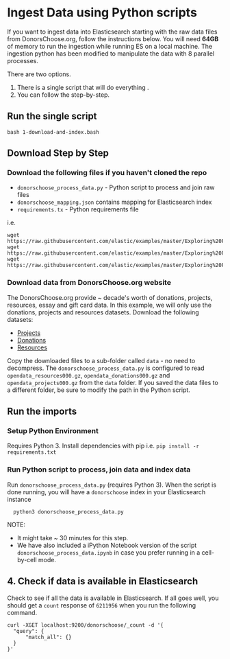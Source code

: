 # Ingest Data using Python scripts

If you want to ingest data into Elasticsearch starting with the raw data files from DonorsChoose.org, follow the instructions below.
You will need **64GB** of memory to run the ingestion while running ES on a local machine. 
The ingestion python has been modified to manipulate the data with 8 parallel processes.

There are two options. 
1. There is a single script that will do everything .
1. You can follow the step-by-step.

## Run the single script
`bash 1-download-and-index.bash`

## Download Step by Step
### Download the following files if you haven't cloned the repo

- `donorschoose_process_data.py` - Python script to process and join raw files
- `donorschoose_mapping.json` contains mapping for Elasticsearch index
- `requirements.tx` - Python requirements file

i.e.

```shell
wget https://raw.githubusercontent.com/elastic/examples/master/Exploring%20Public%20Datasets/donorschoose/scripts/donorschoose_mapping.json
wget https://raw.githubusercontent.com/elastic/examples/master/Exploring%20Public%20Datasets/donorschoose/scripts/donorschoose_process_data.py
wget https://raw.githubusercontent.com/elastic/examples/master/Exploring%20Public%20Datasets/donorschoose/scripts/requirements.txt
```

### Download data from DonorsChoose.org website 

The DonorsChoose.org provide ~ decade's worth of donations, projects, resources, essay and gift card data. In this example, we will only use the donations, projects and resources datasets. Download the following datasets:
  - [Projects](http://s3.amazonaws.com/open_data/opendata_projects000.gz)
  - [Donations](http://s3.amazonaws.com/open_data/opendata_donations000.gz)
  - [Resources](http://s3.amazonaws.com/open_data/opendata_resources000.gz)

Copy the downloaded files to a sub-folder called `data` - no need to decompress. The `donorschoose_process_data.py` is configured to read `opendata_resources000.gz`, `opendata_donations000.gz` and `opendata_projects000.gz` from the `data` folder. If you saved the data files to a different folder, be sure to modify the path in the Python script.

## Run the imports
### Setup Python Environment

Requires Python 3.  Install dependencies with pip i.e. `pip install -r requirements.txt`

### Run Python script to process, join data and index data

Run `donorschoose_process_data.py` (requires Python 3). When the script is done running, you will have a `donorschoose` index in your Elasticsearch instance
```
  python3 donorschoose_process_data.py
```
NOTE:
- It might take ~ 30 minutes for this step. 
- We have also included a iPython Notebook version of the script `donorschoose_process_data.ipynb` in case you prefer running in a cell-by-cell mode.

## 4. Check if data is available in Elasticsearch

Check to see if all the data is available in Elasticsearch. If all goes well, you should get a `count` response of `6211956` when you run the following command.

  ```shell
  curl -XGET localhost:9200/donorschoose/_count -d '{
  	"query": {
  		"match_all": {}
  	}
  }'
  ```
